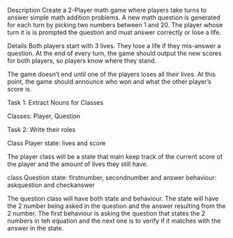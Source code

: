 Description
Create a 2-Player math game where players take turns to answer simple math addition problems. A new math question is generated for each turn by picking two numbers between 1 and 20. The player whose turn it is is prompted the question and must answer correctly or lose a life.

Details
Both players start with 3 lives. They lose a life if they mis-answer a question. At the end of every turn, the game should output the new scores for both players, so players know where they stand.

The game doesn’t end until one of the players loses all their lives. At this point, the game should announce who won and what the other player’s score is.

Task 1: Extract Nouns for Classes

Classes: Player, Question

Task 2: Write their roles

Class Player 
state: lives and score

The player class will be a state that main keep track of the current score of the player and the amount of lives they still have.

class Question
state: firstnumber, secondnumber and answer
behaviour: askquestion and checkanswer

The question class will have both state and behaviour. The state will have the 2 number being asked in the question and the answer resulting from the 2 number. The first behaviour is asking the question that states the 2 numbers in teh equation and the next one is to verify if it matches with the answer in the state.